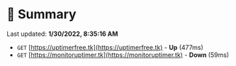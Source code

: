 # 📖 Summary
Last updated: **1/30/2022, 8:35:16 AM**

- `GET` [https://uptimerfree.tk](https://uptimerfree.tk) - **Up** (477ms)
- `GET` [https://monitoruptimer.tk](https://monitoruptimer.tk) - **Down** (59ms)
